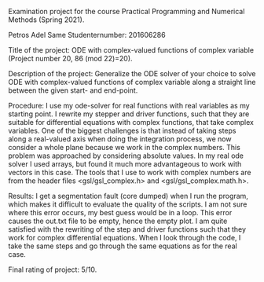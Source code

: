 Examination project for the course Practical Programming and Numerical Methods (Spring 2021).

Petros Adel Same
Studenternumber: 201606286

Title of the project: ODE with complex-valued functions of complex variable (Project number 20, 86 (mod 22)=20).

Description of the project: Generalize the ODE solver of your choice to solve ODE with complex-valued functions of complex variable along a straight line between the given start- and end-point.

Procedure: I use my ode-solver for real functions with real variables as my starting point. I rewrite my stepper and driver functions, such that they are suitable for differential equations with complex functions, that take complex variables. One of the biggest challenges is that instead of taking steps along a real-valued axis when doing the integration process, we now consider a whole plane because we work in the complex numbers. This problem was approached by considering absolute values. In my real ode solver I used arrays, but found it much more advantageous to work with vectors in this case.
The tools that I use to work with complex numbers are from the header files <gsl/gsl_complex.h> and <gsl/gsl_complex.math.h>.

Results: I get a segmentation fault (core dumped) when I run the program, which makes it difficult to evaluate the quality of the scripts. I am not sure where this error occurs, my best guess would be in a loop. This error causes the out.txt file to be empty, hence the empty plot. I am quite satisfied with the rewriting of the step and driver functions such that they work for complex differential equations. When I look through the code, I take the same steps and go through the same equations as for the real case. 

Final rating of project: 5/10.
